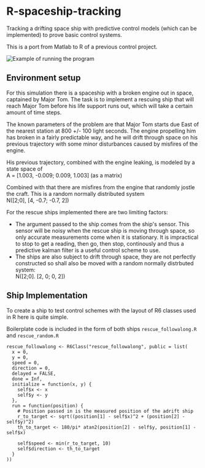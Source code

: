 # R-spaceship-tracking
Tracking a drifting space ship with predictive control models (which can be implemented) to prove basic control systems.

This is a port from Matlab to R of a previous control project.

![Example of running the program](https://github.com/patricksavill/R-spaceship-tracking/blob/master/documentation_images/kalman_basic.gif)

## Environment setup
For this simulation there is a spaceship with a broken engine out in space, captained by Major Tom. The task is to implement a rescuing ship that will reach Major Tom before his life support runs out, which will take a certain amount of time steps.

The known parameters of the problem are that Major Tom starts due East of the nearest station at 800 +/- 100 light seconds. The engine propelling him has broken in a fairly predictable way, and he will drift through space on his previous trajectory with some minor disturbances caused by misfires of the engine.

His previous trajectory, combined with the engine leaking, is modeled by a state space of   
A = [1.003, -0.009; 0.009, 1.003] (as a matrix)  

Combined with that there are misfires from the engine that randomly jostle the craft. This is a random normally distributed system  
N([2;0], [4, -0.7; -0.7, 2])  

For the rescue ships implemented there are two limiting factors:  
- The argument passed to the ship comes from the ship's sensor. This sensor will be noisy when the rescue ship is moving through space, so only accurate measurements come when it is stationary. It is impractical to stop to get a reading, then go, then stop, continously and thus a predictive kalman filter is a useful control scheme to use.
- The ships are also subject to drift through space, they are not perfectly constructed so shall also be moved with a random normally distrbuted system:  
N([2;0]. [2, 0; 0, 2])

## Ship Implementation

To create a ship to test control schemes with the layout of R6 classes used in R here is quite simple.

Boilerplate code is included in the form of both ships `rescue_followalong.R` and `rescue_random.R`
```
rescue_followalong <- R6Class("rescue_followalong", public = list(
  x = 0,
  y = 0,
  speed = 0,
  direction = 0,
  delayed = FALSE,
  done = Inf,
  initialize = function(x, y) {
    self$x <- x
    self$y <- y
  },
  run = function(position) {
    # Position passed in is the measured position of the adrift ship
    r_to_target <- sqrt((position[1] - self$x)^2 + (position[2] - self$y)^2)
    th_to_target <- 180/pi* atan2(position[2] - self$y, position[1] - self$x)
    
    self$speed <- min(r_to_target, 10)
    self$direction <- th_to_target
  }
))
```
